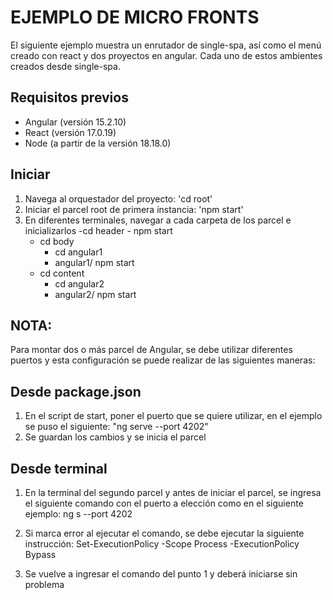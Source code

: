 # EJEMPLO DE MICRO FRONTS

El siguiente ejemplo muestra un enrutador de single-spa, así como el menú creado con react y dos proyectos en angular.
Cada uno de estos ambientes creados desde single-spa.

## Requisitos previos

- Angular (versión 15.2.10)
- React (versión 17.0.19)
- Node (a partir de la versión 18.18.0)

## Iniciar
1. Navega al orquestador del proyecto: 'cd root'
2. Iniciar el parcel root de primera instancia: 'npm start'
3. En diferentes terminales, navegar a cada carpeta de los parcel e inicializarlos
    -cd header
        - npm start
    - cd body
        - cd angular1
        - angular1/ npm start
    - cd content
        - cd angular2
        - angular2/ npm start


## NOTA: 
Para montar dos o más parcel de Angular, se debe utilizar diferentes puertos y esta configuración se puede realizar de las siguientes maneras:

## Desde package.json
1. En el script de start, poner el puerto que se quiere utilizar, en el ejemplo se puso el siguiente:
 "ng serve --port 4202"
2. Se guardan los cambios y se inicia el parcel

## Desde terminal
1. En la terminal del segundo parcel y antes de iniciar el parcel, se ingresa el siguiente comando con el puerto a elección como en el siguiente ejemplo:
    ng s --port 4202

2. Si marca error al ejecutar el comando, se debe ejecutar la siguiente instrucción:
    Set-ExecutionPolicy -Scope Process -ExecutionPolicy Bypass

3. Se vuelve a ingresar el comando del punto 1 y deberá iniciarse sin problema


